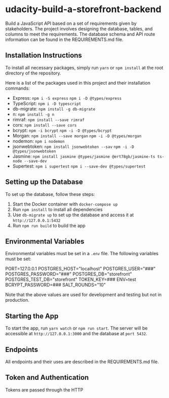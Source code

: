 # udacity-build-a-storefront-backend

Build a JavaScript API based on a set of requirements given by stakeholders. The project involves designing the database, tables, and columns to meet the requirements. The database schema and API route information can be found in the REQUIREMENTS.md file.

## Installation Instructions

To install all necessary packages, simply run `yarn` or `npm install` at the root directory of the repository.

Here is a list of the packages used in this project and their installation commands:

- Express: 
  `npm i -S express`
  `npm i -D @types/express`
- TypeScript: 
  `npm i -D typescript`
- db-migrate: 
  `npm install -g db-migrate`
- n: 
  `npm install -g n`
- rimraf: 
  `npm install --save rimraf`
- cors: 
  `npm install --save cors`
- bcrypt: 
  `npm -i bcrypt`
  `npm -i -D @types/bcrypt`
- Morgan: 
  `npm install --save morgan`
  `npm -i -D @types/morgan`
- nodemon: 
  `npm i nodemon`
- jsonwebtoken: 
  `npm install jsonwebtoken --sav`
  `npm -i -D @types/jsonwebtoken`
- Jasmine: 
  `npm install jasmine @types/jasmine @ert78gb/jasmine-ts ts-node --save-dev`
- Supertest: 
  `npm i supertest`
  `npm i --save-dev @types/supertest`

## Setting up the Database

To set up the database, follow these steps:

1. Start the Docker container with `docker-compose up`
2. Run `npm install` to install all dependencies
3. Use `db-migrate up` to set up the database and access it at `http://127.0.0.1:5432`
4. Run `npm run build` to build the app

## Environmental Variables

Environmental variables must be set in a `.env` file. The following variables must be set:

PORT=127.0.0.1
POSTGRES_HOST="localhost"
POSTGRES_USER="###"
POSTGRES_PASSWORD="###"
POSTGRES_DB="storefront"
POSTGRES_TEST_DB="storefront"
TOKEN_KEY=###
ENV=test
BCRYPT_PASSWORD=###
SALT_ROUNDS="10"

Note that the above values are used for development and testing but not in production.

## Starting the App

To start the app, run `yarn watch` or `npm run start`. The server will be accessible at `http://127.0.0.1:3000` and the database at `port 5432`.

## Endpoints

All endpoints and their uses are described in the REQUIREMENTS.md file.

## Token and Authentication

Tokens are passed through the HTTP
